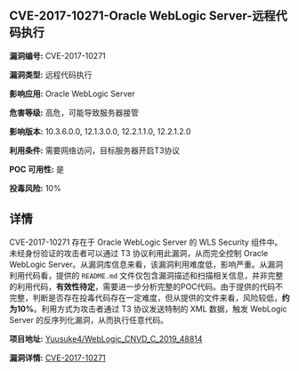 ## CVE-2017-10271-Oracle WebLogic Server-远程代码执行

**漏洞编号:** CVE-2017-10271

**漏洞类型:** 远程代码执行

**影响应用:** Oracle WebLogic Server

**危害等级:** 高危，可能导致服务器接管

**影响版本:** 10.3.6.0.0, 12.1.3.0.0, 12.2.1.1.0, 12.2.1.2.0

**利用条件:** 需要网络访问，目标服务器开启T3协议

**POC 可用性:** 是

**投毒风险:** 10%

## 详情

CVE-2017-10271 存在于 Oracle WebLogic Server 的 WLS Security 组件中。未经身份验证的攻击者可以通过 T3 协议利用此漏洞，从而完全控制 Oracle WebLogic Server。从漏洞库信息来看，该漏洞利用难度低，影响严重。从漏洞利用代码看，提供的 `README.md` 文件仅包含漏洞描述和扫描相关信息，并非完整的利用代码，**有效性待定**，需要进一步分析完整的POC代码。由于提供的代码不完整，判断是否存在投毒代码存在一定难度，但从提供的文件来看，风险较低，**约为10%**。利用方式为攻击者通过 T3 协议发送特制的 XML 数据，触发 WebLogic Server 的反序列化漏洞，从而执行任意代码。

**项目地址:** [Yuusuke4/WebLogic_CNVD_C_2019_48814](https://github.com/Yuusuke4/WebLogic_CNVD_C_2019_48814)

**漏洞详情:** [CVE-2017-10271](https://nvd.nist.gov/vuln/detail/CVE-2017-10271)